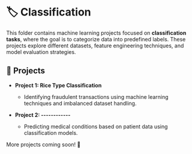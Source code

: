 # 🏷️ Classification  

This folder contains machine learning projects focused on **classification tasks**, where the goal is to categorize data into predefined labels. These projects explore different datasets, feature engineering techniques, and model evaluation strategies.  

## 📌 Projects  

- **Project 1: Rice Type Classification**  
  - Identifying fraudulent transactions using machine learning techniques and imbalanced dataset handling.  

- **Project 2: ------------**  
  - Predicting medical conditions based on patient data using classification models.  

More projects coming soon! 🚀  
